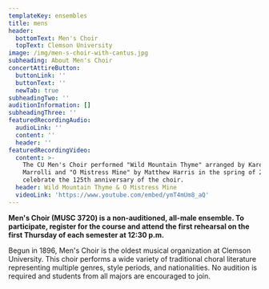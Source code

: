 ```yaml
---
templateKey: ensembles
title: mens
header:
  bottomText: Men's Choir
  topText: Clemson University
image: /img/men-s-choir-with-cantus.jpg
subheading: About Men's Choir
concertAttireButton:
  buttonLink: ''
  buttonText: ''
  newTab: true
subheadingTwo: ''
auditionInformation: []
subheadingThree: ''
featuredRecordingAudio:
  audioLink: ''
  content: ''
  header: ''
featuredRecordingVideo:
  content: >-
    The CU Men's Choir performed "Wild Mountain Thyme" arranged by Karen
    Marrolli and "O Mistress Mine" by Matthew Harris in the spring of 2021 to
    celebrate the 125th anniversary of the choir.
  header: Wild Mountain Thyme & O Mistress Mine
  videoLink: 'https://www.youtube.com/embed/ymT4mUm8_aQ'
---
```

**Men's Choir (MUSC 3720) is a non-auditioned, all-male ensemble. To participate, register for the course and attend the first rehearsal on the first Thursday of each semester at 12:30 p.m.**

Begun in 1896, Men's Choir is the oldest musical organization at Clemson University. This choir performs a wide variety of traditional choral literature representing multiple genres, style periods, and nationalities. No audition is required and students from all majors are encouraged to join.
